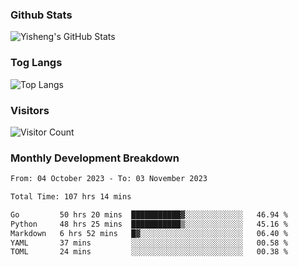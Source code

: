 ### Github Stats
![Yisheng's GitHub Stats](https://github-readme-stats-9qabuvhk1-gongyisheng.vercel.app/api?username=gongyisheng&count_private=true&show_icons=true)
### Tog Langs
![Top Langs](https://github-readme-stats-9qabuvhk1-gongyisheng.vercel.app/api/top-langs/?username=gongyisheng&layout=compact)
### Visitors
![Visitor Count](https://profile-counter.glitch.me/gongyisheng/count.svg)
### Monthly Development Breakdown
<!--START_SECTION:waka-->

```txt
From: 04 October 2023 - To: 03 November 2023

Total Time: 107 hrs 14 mins

Go         50 hrs 20 mins  ███████████▓░░░░░░░░░░░░░   46.94 %
Python     48 hrs 25 mins  ███████████▒░░░░░░░░░░░░░   45.16 %
Markdown   6 hrs 52 mins   █▓░░░░░░░░░░░░░░░░░░░░░░░   06.40 %
YAML       37 mins         ░░░░░░░░░░░░░░░░░░░░░░░░░   00.58 %
TOML       24 mins         ░░░░░░░░░░░░░░░░░░░░░░░░░   00.38 %
```

<!--END_SECTION:waka-->
